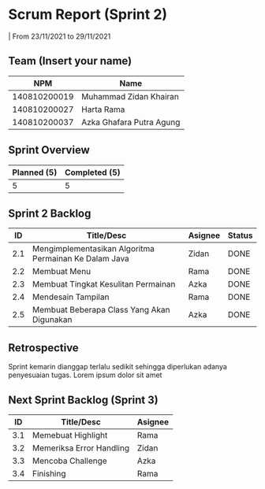 # Scrum Report (Sprint 2)
| From 23/11/2021 to 29/11/2021

## Team (Insert your name)
| NPM           | Name                       |
| ------------- |----------------------------|
| 140810200019  | Muhammad Zidan Khairan     |
| 140810200027  | Harta Rama                 |
| 140810200037  | Azka Ghafara Putra Agung   |

## Sprint Overview
| Planned (5)   | Completed (5) |
| ------------- |-------------- |
| 5             | 5             |

## Sprint 2 Backlog

| ID  | Title/Desc | Asignee | Status |
| --- | ---------- | ------- | ------ |
| 2.1 | Mengimplementasikan Algoritma Permainan Ke Dalam Java | Zidan | DONE |
| 2.2 | Membuat Menu | Rama | DONE |
| 2.3 | Membuat Tingkat Kesulitan Permainan | Azka | DONE | 
| 2.4 | Mendesain Tampilan | Rama | DONE |
| 2.5 | Membuat Beberapa Class Yang Akan Digunakan | Azka | DONE |

## Retrospective 

Sprint kemarin dianggap terlalu sedikit sehingga diperlukan adanya penyesuaian tugas. Lorem ipsum dolor sit amet

## Next Sprint Backlog (Sprint 3)
| ID  | Title/Desc | Asignee | 
| --- | ---------- | ------- | 
| 3.1 | Memebuat Highlight | Rama | 
| 3.2 | Memeriksa Error Handling | Zidan | 
| 3.3 | Mencoba Challenge | Azka | 
| 3.4 | Finishing | Rama | 
